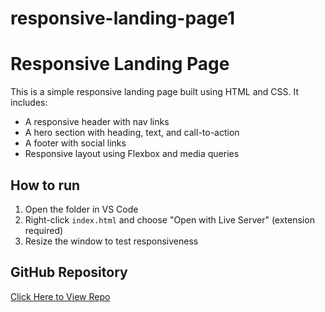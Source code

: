 # responsive-landing-page1
# Responsive Landing Page

This is a simple responsive landing page built using HTML and CSS. It includes:

- A responsive header with nav links
- A hero section with heading, text, and call-to-action
- A footer with social links
- Responsive layout using Flexbox and media queries

## How to run

1. Open the folder in VS Code
2. Right-click `index.html` and choose "Open with Live Server" (extension required)
3. Resize the window to test responsiveness

## GitHub Repository

[Click Here to View Repo](https://github.com/KasthuriHarshitha/responsive-landing-page)
